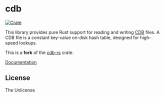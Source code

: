 cdb
====

[![Crate](https://img.shields.io/crates/v/cdb2.svg)](https://crates.io/crates/cdb2)

This library provides pure Rust support for reading and writing
[CDB][cdb] files.  A CDB file is a constant key-value on-disk hash
table, designed for high-speed lookups.

This is a **fork** of the [cdb-rs][cdb-rs] crate.

[cdb]: http://cr.yp.to/cdb.html
[cdb-rs]: https://crates.io/crates/cdb

[Documentation](https://docs.rs/cdb2)

## License

The Unlicense
